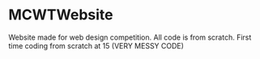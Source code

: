 # MCWTWebsite

Website made for web design competition. All code is from scratch. First time coding from scratch at 15 (VERY MESSY CODE)

